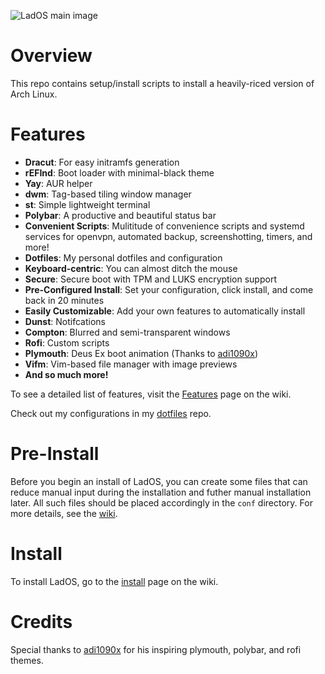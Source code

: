 ![LadOS main image](https://raw.githubusercontent.com/mihirlad55/LadOS/master/screenshots/main-small.gif)

# Overview
This repo contains setup/install scripts to install a heavily-riced version of
Arch Linux.

# Features
- **Dracut**: For easy initramfs generation
- **rEFInd**: Boot loader with minimal-black theme
- **Yay**: AUR helper
- **dwm**: Tag-based tiling window manager
- **st**: Simple lightweight terminal
- **Polybar**: A productive and beautiful status bar
- **Convenient Scripts**: Mulititude of convenience scripts and systemd services
for openvpn, automated backup, screenshotting, timers, and more!
- **Dotfiles**: My personal dotfiles and configuration
- **Keyboard-centric**: You can almost ditch the mouse
- **Secure**: Secure boot with TPM and LUKS encryption support
- **Pre-Configured Install**: Set your configuration, click install, and come
back in 20 minutes
- **Easily Customizable**: Add your own features to automatically install
- **Dunst**: Notifcations
- **Compton**: Blurred and semi-transparent windows
- **Rofi**: Custom scripts
- **Plymouth**: Deus Ex boot animation (Thanks to [adi1090x](https://github.com/adi1090x))
- **Vifm**: Vim-based file manager with image previews
- **And so much more!**

To see a detailed list of features, visit the
[Features](https://github.com/mihirlad55/LadOS/wiki/Features)
page on the wiki.

Check out my configurations in my
[dotfiles](https://github.com/mihirlad55/dotfiles)
repo.


# Pre-Install
Before you begin an install of LadOS, you can create some files that can reduce
manual input during the installation and futher manual installation later.
All such files should be placed accordingly in the `conf` directory. For more
details, see the [wiki](https://github.com/mihirlad55/LadOS/wiki).


# Install
To install LadOS, go to the
[install](https://github.com/mihirlad55/LadOS/wiki/Install)
page on the wiki.


# Credits
Special thanks to [adi1090x](https://github.com/adi1090x) for his inspiring
plymouth, polybar, and rofi themes.
